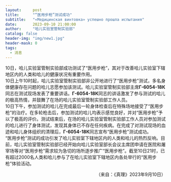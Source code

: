 ```yaml
---
layout:     post
title:      "“医用步枪”测试成功"
subtitle:   "«Медицинская винтовка» успешно прошла испытания"
date:       2023-09-10 21:00:00
author:     "哈儿实验室管制实验部"
catalog: false
header-img: "img/new1.jpg"
header-mask: 0
tags:
  - 消息
---
```


10日，哈儿实验室管制实验部成功测试了“医用步枪”，其对于改善哈儿实验室下辖地区内的人类和哈儿的健康状况有重要作用。  
10日上午10时起，哈儿实验室管制实验部非公开地进行了“医用步枪”测试，多名身体健康存在问题的哈儿志愿参加该测试。哈儿实验室管制实验部主席**Г-6054-18К**同志在测试现场发表了重要讲话。**Г-6054-18К**同志的讲话激发了参与测试的哈儿的极高热情，并鼓舞了在场的哈儿实验室管制实验部工作人员。  
10日下午，参加测试的哈儿在完成最后一轮身体检查后在特殊场地接受了“医用步枪”的治疗。在多轮枪击后，参加测试的哈儿均表示感觉良好，并对“医用步枪”予以了极高的评价。测试结束后，在场的哈儿实验室管制实验部工作人员对参加测试的哈儿进行了身体测试，发现其身体已不存在任何疾病。在完成了对测试现场的血迹和哈儿身体组织的清理后，**Г-6054-18К**同志宣布“医用步枪”测试成功。  
“医用步枪”测试的成功引发了哈儿实验室下辖地区内的人类和哈儿的热烈反响。目前，哈儿实验室管制实验部已经开始向哈儿实验室部长会议主席团申请在医院和屠宰场等对“医用步枪”需求较为急切的场所逐步推广“医用步枪”。截至10日21时，已有超过2000名人类和哈儿参与了在哈儿实验室下辖地区内各处举行的“医用步枪”体验活动。
<div style="text-align: right">（来自：《真理》2023年9月10日）</div>